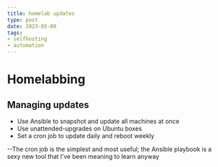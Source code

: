 ```yaml
---
title: homelab updates
type: post
date: 2023-05-09
tags: 
- selfhosting
- automation
---
```


# Homelabbing
## Managing updates

* Use Ansible to snapshot and update all machines at once
* Use unattended-upgrades on Ubuntu boxes
* Set a cron job to update daily and reboot weekly

--The cron job is the simplest and most useful; the Ansible playbook is a sexy new tool that I've been meaning to learn anyway
